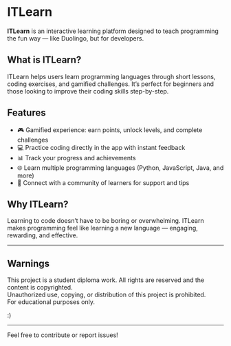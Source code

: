 # ITLearn

**ITLearn** is an interactive learning platform designed to teach programming the fun way — like Duolingo, but for developers.

## What is ITLearn?

ITLearn helps users learn programming languages through short lessons, coding exercises, and gamified challenges. It’s perfect for beginners and those looking to improve their coding skills step-by-step.

## Features

- 🎮 Gamified experience: earn points, unlock levels, and complete challenges  
- 💻 Practice coding directly in the app with instant feedback  
- 📊 Track your progress and achievements  
- 🌐 Learn multiple programming languages (Python, JavaScript, Java, and more)  
- 🤝 Connect with a community of learners for support and tips  

## Why ITLearn?

Learning to code doesn’t have to be boring or overwhelming. ITLearn makes programming feel like learning a new language — engaging, rewarding, and effective.

---

## Warnings

This project is a student diploma work. All rights are reserved and the content is copyrighted.  
Unauthorized use, copying, or distribution of this project is prohibited.  
For educational purposes only. 

:)

---

Feel free to contribute or report issues!
